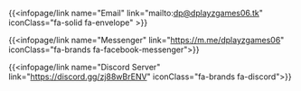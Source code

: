 {{<infopage/link name="Email" link="mailto:dp@dplayzgames06.tk" iconClass="fa-solid fa-envelope" >}}

{{<infopage/link name="Messenger" link="https://m.me/dplayzgames06" iconClass="fa-brands fa-facebook-messenger">}}

{{<infopage/link name="Discord Server" link="https://discord.gg/zj88wBrENV" iconClass="fa-brands fa-discord">}}